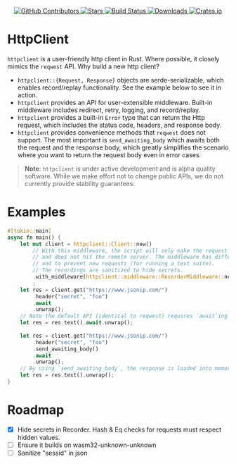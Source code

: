 <div id="top"></div>

<p align="center">
<a href="https://github.com/kurtbuilds/httpclient/graphs/contributors">
    <img src="https://img.shields.io/github/contributors/kurtbuilds/httpclient.svg?style=flat-square" alt="GitHub Contributors" />
</a>
<a href="https://github.com/kurtbuilds/httpclient/stargazers">
    <img src="https://img.shields.io/github/stars/kurtbuilds/httpclient.svg?style=flat-square" alt="Stars" />
</a>
<a href="https://github.com/kurtbuilds/httpclient/actions">
    <img src="https://img.shields.io/github/actions/workflow/status/kurtbuilds/httpclient/test.yaml?style=flat-square" alt="Build Status" />
</a>
<a href="https://crates.io/crates/httpclient">
    <img src="https://img.shields.io/crates/d/httpclient?style=flat-square" alt="Downloads" />
</a>
<a href="https://crates.io/crates/httpclient">
    <img src="https://img.shields.io/crates/v/httpclient?style=flat-square" alt="Crates.io" />
</a>

</p>

# HttpClient

`httpclient` is a user-friendly http client in Rust. Where possible, it closely mimics the `reqwest` API. Why build a 
new http client?

- `httpclient::{Request, Response}` objects are serde-serializable, which enables record/replay functionality. See
the example below to see it in action.
- `httpclient` provides an API for user-extensible middleware. Built-in middleware includes redirect, retry, logging, 
and record/replay.
- `httpclient` provides a built-in `Error` type that can return the Http request, which includes the status code, headers,
and response body.
- `httpclient` provides convenience methods that `reqwest` does not support. The most important is `send_awaiting_body`
which awaits both the request and the response body, which greatly simplifies the scenario where you want to return
the request body even in error cases.

> **Note**: `httpclient` is under active development and is alpha quality software. While we make effort not to change public 
APIs, we do not currently provide stability guarantees.

# Examples


```rust
#[tokio::main]
async fn main() {
    let mut client = httpclient::Client::new()
        // With this middleware, the script will only make the request once. After that, it replays from the filesystem
        // and does not hit the remote server. The middleware has different modes to ignore recordings (to force refresh)
        // and to prevent new requests (for running a test suite).
        // The recordings are sanitized to hide secrets.
        .with_middleware(httpclient::middleware::RecorderMiddleware::new())
        ;
    let res = client.get("https://www.jsonip.com/")
        .header("secret", "foo")
        .await
        .unwrap();
    // Note the default API (identical to reqwest) requires `await`ing the response body.
    let res = res.text().await.unwrap();
    
    let res = client.get("https://www.jsonip.com/")
        .header("secret", "foo")
        .send_awaiting_body()
        .await
        .unwrap();
    // By using `send_awaiting_body`, the response is loaded into memory, and we don't have to `await` it.
    let res = res.text().unwrap();
}
```
# Roadmap

- [x] Hide secrets in Recorder. Hash & Eq checks for requests must respect hidden values.
- [ ] Ensure it builds on wasm32-unknown-unknown
- [ ] Sanitize "sessid" in json

